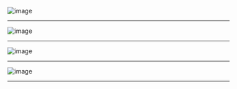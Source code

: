 ![image](https://github.com/user-attachments/assets/08c8f9c0-ed60-42c5-9cf2-678c3501aa92)

---
![image](https://github.com/user-attachments/assets/df8638c3-6e73-4f64-81ae-a654d6fd7b3c)

---
![image](https://github.com/user-attachments/assets/87221e90-8221-4981-abf2-cad5e577ba72)

---
![image](https://github.com/user-attachments/assets/df5724a9-2d0f-457f-b3e5-d5152cc882c8)

---
